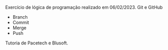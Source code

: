 Exercício de lógica de programação realizado em 06/02/2023. Git e GitHub

- Branch
- Commit
- Merge
- Push

Tutoria de Pacetech e Blusoft.
